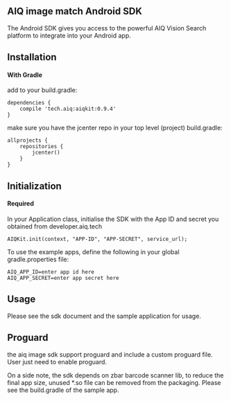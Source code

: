 AIQ image match Android SDK
-----------------

The Android SDK gives you access to the powerful AIQ Vision Search platform
to integrate into your Android app.

Installation
------------

#### With Gradle

add to your build.gradle:

```
dependencies {
    compile 'tech.aiq:aiqkit:0.9.4'
}
```

make sure you have the jcenter repo in your top level (project) build.gradle:

```
allprojects {
    repositories {
        jcenter()
    }
}
```

Initialization
---------------

#### Required

In your Application class, initialise the SDK with the App ID and secret you obtained from developer.aiq.tech
 
```
AIQKit.init(context, "APP-ID", "APP-SECRET", service_url);
```

To use the example apps, define the following in your global gradle.properties file:

```
AIQ_APP_ID=enter app id here
AIQ_APP_SECRET=enter app secret here
```

Usage
-----

Please see the sdk document and the sample application for usage.

Proguard
-------
the aiq image sdk support proguard and include a custom proguard file. User just need to enable proguard.

On a side note, the sdk depends on zbar barcode scanner lib, to reduce the final app size, unused *.so file can be removed from the packaging. Please see the build.gradle of the sample app. 

